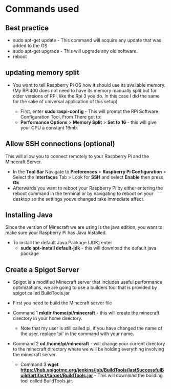# Commands used 

## Best practice 
* sudo apt-get update - This command will acquire any update that was added to the OS
* sudo apt-get upgrade - This will upgrade any old software.
* reboot

## updating memory split
* You want to tell Raspberry Pi OS how it should use its available memory. (My RPI400 does not need to have its memory manually split but for older versions of RPi, like the Rpi 3 you do. In this case I did the same for the sake of universal application of this setup)

  * First, enter **sudo raspi-config** - This will prompt the RPi Software Configuration Tool, From There got to: 
  * **Performance Options** > **Memory Split** > **Set to 16** - this will give your GPU a constant 16mb. 

## Allow SSH connections (optional) 
This will allow you to connect remotely  to your Raspberry Pi and the Minecraft Server.
* In the **Tool Bar** Navigate to **Preferences** > **Raspberry Pi Configuration** > Select the **Interfaces** Tab > Look for **SSH** and select **Enable** then press **Ok**
* Afterwards you want to reboot your Raspberry Pi by either entering the reboot command in the terminal or by navigating to reboot on your desktop so the settings youve changed take immediate affect.

## Installing Java
Since the version of Minecraft we are using is the java edition, you want to make sure your Raspberry Pi has Java Installed. 
* To install the default Java Package (JDK) enter 
  * **sudo apt-install default-jdk** - this will download the default java package

## Create a Spigot Server
* Spigot is a modified Minecraft server that includes useful performance optimizations, we are going to use a builders tool that is provided by spigot called BuildTools.jar

* First you need to build the Minecraft server file
  
 
* Command 1 **mkdir /home/pi/minecraft** - this will create the minecraft directory in your home directory. 
    * Note that my user is still called pi, if you have changed the name of the user, replace 'pi' in the command with your name.

* Command 2 **cd /home/pi/minecraft** - will change your current directory to the minecraft directory where we will be holding everything involving the minecraft server.

  * Command 3 **wget https://hub.spigotmc.org/jenkins/job/BuildTools/lastSuccessfulBuild/artifact/target/BuildTools.jar** - This will download the building tool called BuildTools.jar.